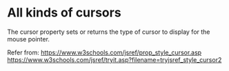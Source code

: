# All kinds of cursors   

The cursor property sets or returns the type of cursor to display for the mouse pointer.    

Refer from: https://www.w3schools.com/jsref/prop_style_cursor.asp    
https://www.w3schools.com/jsref/tryit.asp?filename=tryjsref_style_cursor2    
